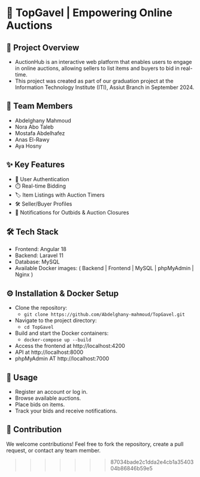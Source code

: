 # 🎯 TopGavel | Empowering Online Auctions

## 🚀 Project Overview
  - AuctionHub is an interactive web platform that enables users to engage in online auctions, allowing sellers to list items and buyers to bid in real-time.
  - This project was created as part of our graduation project at the Information Technology Institute (ITI), Assiut Branch in September 2024.

## 👥 Team Members
  * Abdelghany Mahmoud
  * Nora Abo Taleb
  * Mostafa Abdelhafez
  * Anas El-Rawy
  * Aya Hosny
  
## ✨ Key Features
  - 🔐 User Authentication
  - ⏱️ Real-time Bidding
  - 🏷️ Item Listings with Auction Timers
  - 🛠️ Seller/Buyer Profiles
  - 🔔 Notifications for Outbids & Auction Closures

## 🛠️ Tech Stack
  - Frontend: Angular 18
  - Backend: Laravel 11
  - Database: MySQL
  - Available Docker images: ( Backend | Frontend | MySQL | phpMyAdmin | Nginx )
  
## ⚙️ Installation & Docker Setup
  - Clone the repository:
     - `git clone https://github.com/Abdelghany-mahmoud/TopGavel.git`
  - Navigate to the project directory:
      - `cd TopGavel`
  - Build and start the Docker containers:
      - `docker-compose up --build`
  - Access the frontend at http://localhost:4200
  - API at http://localhost:8000
  - phpMyAdmin AT http://localhost:7000

## 📖 Usage
  - Register an account or log in.
  - Browse available auctions.
  - Place bids on items.
  - Track your bids and receive notifications.
  
## 🌟 Contribution
  We welcome contributions! Feel free to fork the repository, create a pull request, or contact any team member.
>>>>>>> 87034bade2c1dda2e4cb1a3540304b86846b59e5
